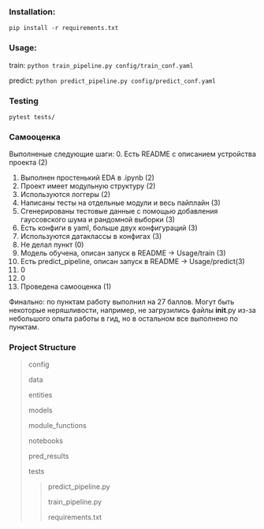### Installation:

`pip install -r requirements.txt`

### Usage:
train:
`python train_pipeline.py config/train_conf.yaml`

predict:
`python predict_pipeline.py config/predict_conf.yaml`

### Testing
`pytest tests/`


### Самооценка
Выполненые следующие шаги:
0. Есть README с описанием устройства проекта (2)
1. Выполнен простенький EDA в .ipynb (2)
2. Проект имеет модульную структуру (2)
3. Используются логгеры (2)
4. Написаны тесты на отдельные модули и весь пайплайн (3)
5. Сгенерированы тестовые данные с помощью добавления гауссовского шума и рандомной выборки (3)
6. Есть конфиги в yaml, больше двух конфигураций (3)
7. Используются датаклассы в конфигах (3)
8. Не делал пункт (0)
9. Модель обучена, описан запуск в README -> Usage/train (3)
10. Есть predict_pipeline, описан запуск в README -> Usage/predict(3)
11. 0
12. 0
13. Проведена самооценка (1)

Финально: по пунктам работу выполнил на 27 баллов. Могут быть некоторые неряшливости, например, не загрузились файлы __init__.py из-за небольшого опыта работы в гид, но в остальном все выполнено по пунктам.

### Project Structure

> config
> 
> data
> 
> entities
> 
> models
> 
> module_functions
> 
> notebooks
> 
> pred_results
> 
> tests
> 
> > predict_pipeline.py
> > 
> > train_pipeline.py
> > 
> > requirements.txt
> > 

### 
